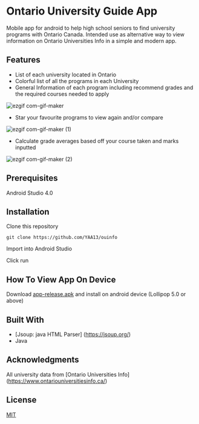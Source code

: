 # Ontario University Guide App

Mobile app for android to help high school seniors to find university programs with Ontario Canada. 
Intended use as alternative way to view information on Ontario Universities Info in a simple and modern app.

## Features
- List of each university located in Ontario
- Colorful list of all the programs in each University
- General Information of each program including recommend grades and the required courses needed to apply

![ezgif com-gif-maker](https://user-images.githubusercontent.com/44479056/93013120-7cad5580-f573-11ea-9eb5-4ae0fb9da3fc.gif)

- Star your favourite programs to view again and/or compare

![ezgif com-gif-maker (1)](https://user-images.githubusercontent.com/44479056/93013156-cdbd4980-f573-11ea-8ec4-bacda4b14ef3.gif)

- Calculate grade averages based off your course taken and marks inputted 

![ezgif com-gif-maker (2)](https://user-images.githubusercontent.com/44479056/93013158-cf870d00-f573-11ea-980a-8c3cba94a216.gif)

## Prerequisites

Android Studio 4.0

## Installation

Clone this repository 
    
    git clone https://github.com/YAA13/ouinfo

Import into Android Studio

Click run

## How To View App On Device

Download [app-release.apk](https://github.com/YawA13/OntarioUniversityGuideApp/blob/master/app/release/app-release.apk) and install on android device (Lollipop 5.0 or above) 

## Built With
- [Jsoup: java HTML Parser] (https://jsoup.org/)
- Java 

## Acknowledgments

All university data from [Ontario Universities Info] (https://www.ontariouniversitiesinfo.ca/) 

## License

[MIT](https://choosealicense.com/licenses/mit/)
